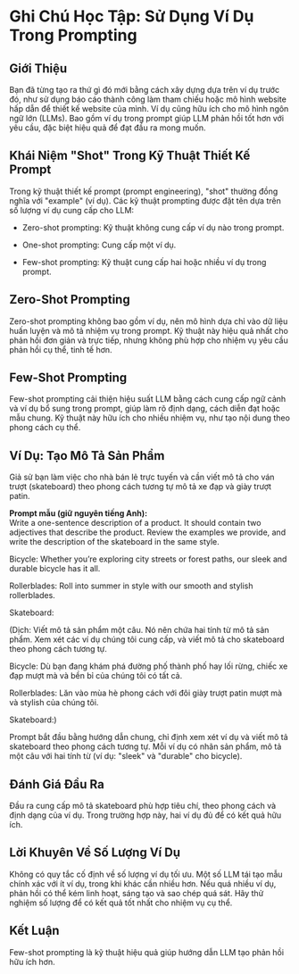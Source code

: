 # Ghi Chú Học Tập: Sử Dụng Ví Dụ Trong Prompting

## Giới Thiệu

Bạn đã từng tạo ra thứ gì đó mới bằng cách xây dựng dựa trên ví dụ trước đó, như sử dụng báo cáo thành công làm tham chiếu hoặc mô hình website hấp dẫn để thiết kế website của mình. Ví dụ cũng hữu ích cho mô hình ngôn ngữ lớn (LLMs). Bao gồm ví dụ trong prompt giúp LLM phản hồi tốt hơn với yêu cầu, đặc biệt hiệu quả để đạt đầu ra mong muốn.

## Khái Niệm "Shot" Trong Kỹ Thuật Thiết Kế Prompt

Trong kỹ thuật thiết kế prompt (prompt engineering), "shot" thường đồng nghĩa với "example" (ví dụ). Các kỹ thuật prompting được đặt tên dựa trên số lượng ví dụ cung cấp cho LLM:

- Zero-shot prompting: Kỹ thuật không cung cấp ví dụ nào trong prompt.
    
- One-shot prompting: Cung cấp một ví dụ.
    
- Few-shot prompting: Kỹ thuật cung cấp hai hoặc nhiều ví dụ trong prompt.
    

## Zero-Shot Prompting

Zero-shot prompting không bao gồm ví dụ, nên mô hình dựa chỉ vào dữ liệu huấn luyện và mô tả nhiệm vụ trong prompt. Kỹ thuật này hiệu quả nhất cho phản hồi đơn giản và trực tiếp, nhưng không phù hợp cho nhiệm vụ yêu cầu phản hồi cụ thể, tinh tế hơn.

## Few-Shot Prompting

Few-shot prompting cải thiện hiệu suất LLM bằng cách cung cấp ngữ cảnh và ví dụ bổ sung trong prompt, giúp làm rõ định dạng, cách diễn đạt hoặc mẫu chung. Kỹ thuật này hữu ích cho nhiều nhiệm vụ, như tạo nội dung theo phong cách cụ thể.

## Ví Dụ: Tạo Mô Tả Sản Phẩm

Giả sử bạn làm việc cho nhà bán lẻ trực tuyến và cần viết mô tả cho ván trượt (skateboard) theo phong cách tương tự mô tả xe đạp và giày trượt patin.

**Prompt mẫu (giữ nguyên tiếng Anh):**  
Write a one-sentence description of a product. It should contain two adjectives that describe the product. Review the examples we provide, and write the description of the skateboard in the same style.

Bicycle: Whether you’re exploring city streets or forest paths, our sleek and durable bicycle has it all.

Rollerblades: Roll into summer in style with our smooth and stylish rollerblades.

Skateboard:

(Dịch: Viết mô tả sản phẩm một câu. Nó nên chứa hai tính từ mô tả sản phẩm. Xem xét các ví dụ chúng tôi cung cấp, và viết mô tả cho skateboard theo phong cách tương tự.

Bicycle: Dù bạn đang khám phá đường phố thành phố hay lối rừng, chiếc xe đạp mượt mà và bền bỉ của chúng tôi có tất cả.

Rollerblades: Lăn vào mùa hè phong cách với đôi giày trượt patin mượt mà và stylish của chúng tôi.

Skateboard:)

Prompt bắt đầu bằng hướng dẫn chung, chỉ định xem xét ví dụ và viết mô tả skateboard theo phong cách tương tự. Mỗi ví dụ có nhãn sản phẩm, mô tả một câu với hai tính từ (ví dụ: "sleek" và "durable" cho bicycle).

## Đánh Giá Đầu Ra

Đầu ra cung cấp mô tả skateboard phù hợp tiêu chí, theo phong cách và định dạng của ví dụ. Trong trường hợp này, hai ví dụ đủ để có kết quả hữu ích.

## Lời Khuyên Về Số Lượng Ví Dụ

Không có quy tắc cố định về số lượng ví dụ tối ưu. Một số LLM tái tạo mẫu chính xác với ít ví dụ, trong khi khác cần nhiều hơn. Nếu quá nhiều ví dụ, phản hồi có thể kém linh hoạt, sáng tạo và sao chép quá sát. Hãy thử nghiệm số lượng để có kết quả tốt nhất cho nhiệm vụ cụ thể.

## Kết Luận

Few-shot prompting là kỹ thuật hiệu quả giúp hướng dẫn LLM tạo phản hồi hữu ích hơn.
